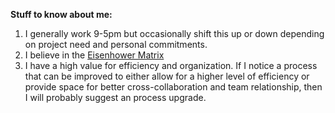 **Stuff to know about me:**
 
   1. I generally work 9-5pm but occasionally shift this up or down depending on project need and personal commitments.
   2. I believe in the [Eisenhower Matrix](https://www.eisenhower.me/eisenhower-matrix/)
   3. I have a high value for efficiency and organization. If I notice a process that can be improved to either allow for a higher level of efficiency or provide space for better cross-collaboration and team relationship, then I will probably suggest an process upgrade. 
